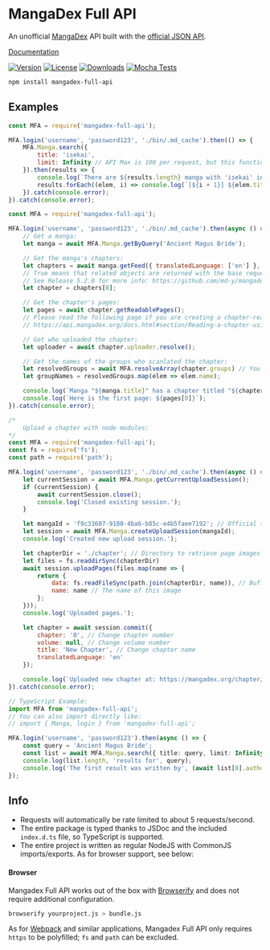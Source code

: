 # MangaDex Full API
An unofficial [MangaDex](https://www.mangadex.org) API built with the [official JSON API](https://api.mangadex.org/docs.html).

[Documentation](https://md-y.github.io/mangadex-full-api)

[![Version](https://img.shields.io/npm/v/mangadex-full-api.svg?style=flat)](https://www.npmjs.com/package/mangadex-full-api)
[![License](https://img.shields.io/github/license/md-y/mangadex-full-api.svg?style=flat)](https://github.com/md-y/mangadex-full-api/blob/master/LICENSE)
[![Downloads](https://img.shields.io/npm/dm/mangadex-full-api.svg?style=flat)](https://www.npmjs.com/package/mangadex-full-api)
[![Mocha Tests](https://github.com/md-y/mangadex-full-api/actions/workflows/mocha-tests.yml/badge.svg)](https://github.com/md-y/mangadex-full-api/actions/workflows/mocha-tests.yml)

```bash
npm install mangadex-full-api
```

## Examples

```javascript
const MFA = require('mangadex-full-api');

MFA.login('username', 'password123', './bin/.md_cache').then(() => {
    MFA.Manga.search({
        title: 'isekai',
        limit: Infinity // API Max is 100 per request, but this function accepts more
    }).then(results => {
        console.log(`There are ${results.length} manga with 'isekai' in the title:`);
        results.forEach((elem, i) => console.log(`[${i + 1}] ${elem.title}`));
    }).catch(console.error);
}).catch(console.error);

```

```javascript
const MFA = require('mangadex-full-api');

MFA.login('username', 'password123', './bin/.md_cache').then(async () => {
    // Get a manga:
    let manga = await MFA.Manga.getByQuery('Ancient Magus Bride');

    // Get the manga's chapters:
    let chapters = await manga.getFeed({ translatedLanguage: ['en'] }, true); 
    // True means that related objects are returned with the base request
    // See Release 5.2.0 for more info: https://github.com/md-y/mangadex-full-api/releases/tag/5.2.0
    let chapter = chapters[0];

    // Get the chapter's pages:
    let pages = await chapter.getReadablePages(); 
    // Please read the following page if you are creating a chapter-reading application:
    // https://api.mangadex.org/docs.html#section/Reading-a-chapter-using-the-API/Report

    // Get who uploaded the chapter:
    let uploader = await chapter.uploader.resolve();

    // Get the names of the groups who scanlated the chapter:
    let resolvedGroups = await MFA.resolveArray(chapter.groups) // You can resolve Relationship arrays with this shortcut
    let groupNames = resolvedGroups.map(elem => elem.name);

    console.log(`Manga "${manga.title}" has a chapter titled "${chapter.title}" that was uploaded by ${uploader.username} and scanlated by ${groupNames.join('and')}.`);
    console.log(`Here is the first page: ${pages[0]}`);
}).catch(console.error);

```

```javascript
/*
    Upload a chapter with node modules:
*/
const MFA = require('mangadex-full-api');
const fs = require('fs');
const path = require('path');

MFA.login('username', 'password123', './bin/.md_cache').then(async () => {
    let currentSession = await MFA.Manga.getCurrentUploadSession();
    if (currentSession) {
        await currentSession.close();
        console.log('Closed existing session.');
    }

    let mangaId = 'f9c33607-9180-4ba6-b85c-e4b5faee7192'; // Official test manga
    let session = await MFA.Manga.createUploadSession(mangaId); 
    console.log('Created new upload session.');

    let chapterDir = './chapter'; // Directory to retrieve page images
    let files = fs.readdirSync(chapterDir)
    await session.uploadPages(files.map(name => {
        return {
            data: fs.readFileSync(path.join(chapterDir, name)), // Buffer-like data
            name: name // The name of this image
        };
    }));
    console.log('Uploaded pages.');

    let chapter = await session.commit({
        chapter: '0', // Change chapter number
        volume: null, // Change volume number
        title: 'New Chapter', // Change chapter name
        translatedLanguage: 'en'
    });

    console.log(`Uploaded new chapter at: https://mangadex.org/chapter/${chapter.id}`);
}).catch(console.error);

```

```typescript
// TypeScript Example:
import MFA from 'mangadex-full-api';
// You can also import directly like:
// import { Manga, login } from 'mangadex-full-api';

MFA.login('username', 'password123').then(async () => {
    const query = 'Ancient Magus Bride';
    const list = await MFA.Manga.search({ title: query, limit: Infinity });
    console.log(list.length, 'results for', query);
    console.log('The first result was written by', (await list[0].authors[0].resolve()).name);
});
```

## Info

* Requests will automatically be rate limited to about 5 requests/second.
* The entire package is typed thanks to JSDoc and the included ```index.d.ts``` file, so TypeScript is supported.
* The entire project is written as regular NodeJS with CommonJS imports/exports. As for browser support, see below:

#### Browser

Mangadex Full API works out of the box with [Browserify](https://browserify.org/) and does not require additional configuration.

```bash
browserify yourproject.js > bundle.js
```

As for [Webpack](https://webpack.js.org/) and similar applications, Mangadex Full API only requires ```https``` to be polyfilled; ```fs``` and ```path``` can be excluded.
